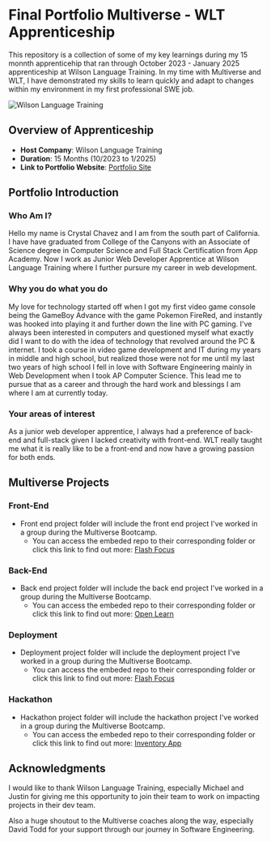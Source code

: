 # Final Portfolio Multiverse - WLT Apprenticeship

This repository is a collection of some of my key learnings during my 15 monnth apprenticehip that ran through October 2023 - January 2025 apprenticeship at Wilson Language Training. In my time with Multiverse and WLT, I have demonstrated my skills to learn quickly and adapt to changes within my environment in my first professional SWE job.

![Wilson Language Training](https://www.wilsonlanguage.com/wp-content/uploads/2024/07/wilson-logo-social-preview.png)

## Overview of Apprenticeship

- **Host Company**: Wilson Language Training
- **Duration**: 15 Months (10/2023 to 1/2025)
- **Link to Portfolio Website**: [Portfolio Site](https://github.com/crystalchavez99/final-portfolio-template)

## Portfolio Introduction

### Who Am I?

Hello my name is Crystal Chavez and I am from the south part of California.
I have have graduated from College of the Canyons with an Associate of Science degree in Computer Science and Full Stack Certification from App Academy. Now I work as Junior Web Developer Apprentice at Wilson Language Training where I further pursure my career in web development.

### Why you do what you do

My love for technology started off when I got my first video game console being the GameBoy Advance with the game Pokemon FireRed, and instantly was hooked into playing it and further down the line with PC gaming. I've always been interested in computers and questioned myself what exactly did I want to do with the idea of technology that revolved around the PC & internet. I took a course in video game development and IT during my years in middle and high school, but realized those were not for me until my last two years of high school I fell in love with Software Engineering mainly in Web Development when I took AP Computer Science. This lead me to pursue that as a career and through the hard work and blessings I am where I am at currently today.

### Your areas of interest
As a junior web developer apprentice, I always had a preference of back-end and full-stack given I lacked creativity with front-end. WLT really taught me what it is really like to be a front-end and now have a growing passion for both ends.
## Multiverse Projects

### Front-End

* Front end project folder will include the front end project I've worked in a group during the Multiverse Bootcamp.
  * You can access the embeded repo to their corresponding folder or click this link to find out more: [Flash Focus](https://github.com/crystalchavez99/flash-focus)

### Back-End

* Back end project folder will include the back end project I've worked in a group during the Multiverse Bootcamp.
  * You can access the embeded repo to their corresponding folder or click this link to find out more: [Open Learn](https://github.com/crystalchavez99/Open-Learn)

### Deployment

* Deployment project folder will include the deployment project I've worked in a group during the Multiverse Bootcamp.
  * You can access the embeded repo to their corresponding folder or click this link to find out more: [Flash Focus](https://github.com/crystalchavez99/flash-focus)

### Hackathon

* Hackathon project folder will include the hackathon project I've worked in a group during the Multiverse Bootcamp.
  * You can access the embeded repo to their corresponding folder or click this link to find out more: [Inventory App](https://github.com/multiverse-red-team/inventory-app)

## Acknowledgments

I would like to thank Wilson Language Training, especially Michael and Justin for giving me this opportunity to join their team to work on impacting projects in their dev team.

Also a huge shoutout to the Multiverse coaches along the way, especially David Todd for your support through our journey in Software Engineering.
